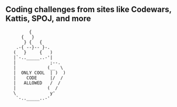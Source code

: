 ## Coding challenges from sites like Codewars, Kattis, SPOJ, and more

```
         {
      {   }
       } {   {
    .-{ --}-- }-.
   (   }     {   )
   |`-.._____..-'|
   |             ;--.
   |            (__  \
   |  ONLY COOL  | )  )
   |    CODE     |/  /
   |   ALLOWED   /  /
   |            (  /
   \             y'
    `-.._____..-'
```


